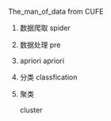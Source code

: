 The_man_of_data from CUFE

1. 数据爬取
   spider
2. 数据处理
   pre
3. apriori
   apriori
4. 分类
   classfication
5. 聚类

   cluster





# 